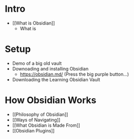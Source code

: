 # Intro
- [[What is Obsidian]]
	- What is

# Setup
- Demo of a big old vault
- Downoading and installing Obsidian
	- https://obsidian.md/ (Press the big purple button...)
- Downloading the Learning Obsidian Vault

# How Obsidian Works
- [[Philosophy of Obsidian]]
- [[Ways of Navigating]]
- [[What Obsidian is Made From]]
- [[Obsidian Plugins]]